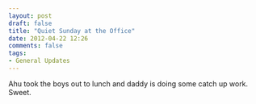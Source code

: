 ```yaml
---
layout: post
draft: false
title: "Quiet Sunday at the Office"
date: 2012-04-22 12:26
comments: false
tags:
- General Updates
---
```


Ahu took the boys out to lunch and daddy is doing some catch up work.  Sweet.
